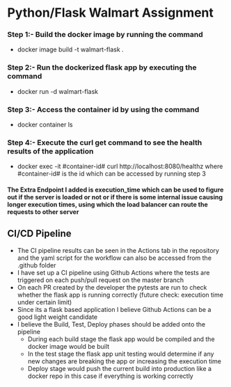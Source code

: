 # Python/Flask Walmart Assignment
### Step 1:- Build the docker image by running the command
* docker image build -t walmart-flask .
### Step 2:- Run the dockerized flask app by executing the command
* docker run -d walmart-flask
### Step 3:- Access the container id by using the command
* docker container ls
### Step 4:- Execute the curl get command to see the health results of the application
* docker exec -it #container-id# curl http://localhost:8080/healthz where #container-id# is the id which can be accessed by running step 3

#### The Extra Endpoint I added is execution_time which can be used to figure out if the server is loaded or not or if there is some internal issue causing longer execution times, using which the load balancer can route the requests to other server 

## CI/CD Pipeline
* The CI pipeline results can be seen in the Actions tab in the repository and the yaml script for the workflow can also be accessed from the .github folder
* I have set up a CI pipeline using Github Actions where the tests are triggered on each push/pull request on the master branch
* On each PR created by the developer the pytests are run to check whether the flask app is running correctly (future check: execution time under certain limit)
* Since its a flask based application I believe Github Actions can be a good light weight candidate
* I believe the Build, Test, Deploy phases should be added onto the pipeline
    * During each build stage the flask app would be compiled and the docker image would be built
    * In the test stage the flask app unit testing would determine if any new changes are breaking the app or increasing the execution time
    * Deploy stage would push the current build into production like a docker repo in this case if everything is working correctly
